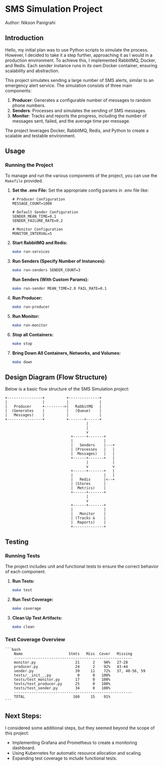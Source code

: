 # SMS Simulation Project

Author: Nikson Panigrahi

## Introduction

Hello, my initial plan was to use Python scripts to simulate the process. However, I decided to take it a step further, approaching it as I would in a production environment. To achieve this, I implemented RabbitMQ, Docker, and Redis. Each sender instance runs in its own Docker container, ensuring scalability and abstraction.

This project simulates sending a large number of SMS alerts, similar to an emergency alert service. The simulation consists of three main components:

1. **Producer**: Generates a configurable number of messages to random phone numbers.
2. **Senders**: Processes and simulates the sending of SMS messages.
3. **Monitor**: Tracks and reports the progress, including the number of messages sent, failed, and the average time per message.

The project leverages Docker, RabbitMQ, Redis, and Python to create a scalable and testable environment.

## Usage

### Running the Project

To manage and run the various components of the project, you can use the `Makefile` provided.

1. **Set the .env File:**
    Set the appropriate config params in .env file like:
    ```
    # Producer Configuration
    MESSAGE_COUNT=1000

    # Default Sender Configuration
    SENDER_MEAN_TIME=0.1
    SENDER_FAILURE_RATE=0.2

    # Monitor Configuration
    MONITOR_INTERVAL=5
    ```

2. **Start RabbitMQ and Redis:**
   ```bash
   make run-services
   ```

3. **Run Senders (Specify Number of Instances):**
    ```bash
    make run-senders SENDER_COUNT=3
    ```

    **Run Senders (With Custom Params):**
    ```bash
    make run-sender MEAN_TIME=2.0 FAIL_RATE=0.1
    ```

4. **Run Producer:**
    ```bash
    make run-producer
    ```

5. **Run Monitor:**
    ```bash
    make run-monitor
    ```

6. **Stop all Containers:**
    ```bash
    make stop
    ```

7. **Bring Down All Containers, Networks, and Volumes:**
    ```bash
    make down
    ```

## Design Diagram (Flow Structure)
Below is a basic flow structure of the SMS Simulation project:

```
+----------------+          +--------------+
|                |          |              |
|   Producer     +--------->|   RabbitMQ   |
|  (Generates    |          |   (Queue)    |
|   Messages)    |          |              |
+----------------+          +-------+------+
                                     |
                                     |
                                     v
                              +------+-------+
                              |              |
                              |   Senders    |---+
                              | (Processes   |   |
                              |  Messages)   |   |
                              +------+-------+   |
                                     |           |
                                     v           v
                              +------+-------+   |
                              |              |   |
                              |   Redis      |<--+
                              | (Stores      |
                              |  Metrics)    |
                              +------+-------+
                                     |
                                     v
                              +------+-------+
                              |              |
                              |   Monitor    |
                              | (Tracks &    |
                              |  Reports)    |
                              +--------------+

```
## Testing

### Running Tests

The project includes unit and functional tests to ensure the correct behavior of each component.

1. **Run Tests:**
    ```bash
    make test
    ```
2. **Run Test Coverage:**
    ```bash
    make coverage
    ```
3. **Clean Up Test Artifacts:**
    ```bash
    make clean
    ```

### Test Coverage Overview
    ```bash
        Name                     Stmts   Miss  Cover   Missing
        ------------------------------------------------------
        monitor.py                  21      2    90%   27-28
        producer.py                 24      2    92%   43-44
        sender.py                   39     11    72%   37, 40-56, 59
        tests/__init__.py            0      0   100%
        tests/test_monitor.py       17      0   100%
        tests/test_producer.py      25      0   100%
        tests/test_sender.py        34      0   100%
        ------------------------------------------------------
        TOTAL                      160     15    91%
    ```


## Next Steps:
I considered some additional steps, but they seemed beyond the scope of this project:

- Implementing Grafana and Prometheus to create a monitoring dashboard.
- Using Kubernetes for automatic resource allocation and scaling.
- Expanding test coverage to include functional tests.
